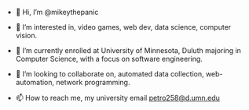 <!---
mikeythepanic/mikeythepanic is a ✨ special ✨ repository because its `README.md` (this file) appears on your GitHub profile.
You can click the Preview link to take a look at your changes.
--->

- 👋 Hi, I’m @mikeythepanic

- 👀 I’m interested in, video games, web dev, data science, computer vision.

- 🌱 I’m currently enrolled at University of Minnesota, Duluth majoring in Computer Science, with a focus on software engineering.

- 💞️ I’m looking to collaborate on, automated data collection, web-automation, network programming.

- 📫 How to reach me, my university email petro258@d.umn.edu

